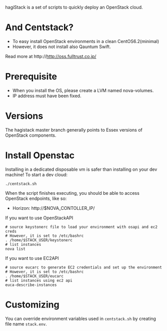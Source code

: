 hagiStack is a set of scripts to quickly deploy an OpenStack cloud.

# And Centstack?

* To easy install OpenStack environments in a clean CentOS6.2(minimal)
* However, it does not install also Qauntum Swift.

Read more at http://http://oss.fulltrust.co.jp/

# Prerequisite

* When you install the OS, please create a LVM named nova-volumes.
* IP address must have been fixed.

# Versions

The hagistack master branch generally points to Essex versions of OpenStack components.

# Install Openstac

Installing in a dedicated disposable vm is safer than installing on your dev machine!  To start a dev cloud:

    ./centstack.sh

When the script finishes executing, you should be able to access OpenStack endpoints, like so:

* Horizon: http://$NOVA_CONTOLLER_IP/

If you want to use OpenStackAPI

    # source keystonerc file to load your environment with osapi and ec2 creds
    # However, it is set to /etc/bashrc
    . /home/$STACK_USER/keystonerc
    # list instances
    nova list

If you want to use EC2API

    # source eucarc to generate EC2 credentials and set up the environment
    # However, it is set to /etc/bashrc
    . /home/$STACK_USER/eucarc
    # list instances using ec2 api
    euca-describe-instances

# Customizing

You can override environment variables used in `centstack.sh` by creating file name `stack.env`.

